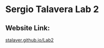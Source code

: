 # Sergio Talavera Lab 2
## Website Link:
[stalaver.github.io/Lab2](https://stalaver.github.io/Lab2/)
